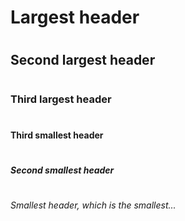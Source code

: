 # <h1> Largest header
# <h2> Second largest header
# <h3> Third largest header
# <h4> Third smallest header
# <h5> Second smallest header
# <h6> Smallest header, which is the smallest...

